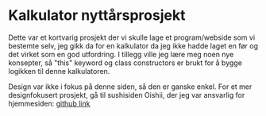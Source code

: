<h1>Kalkulator nyttårsprosjekt</h1>
<p>Dette var et kortvarig prosjekt der vi skulle lage et program/webside som vi bestemte selv, jeg gikk da for en kalkulator da jeg ikke hadde laget en før og det virket som en god utfordring. I tillegg ville jeg lære meg noen nye konsepter, så "this" keyword og class constructors er brukt for å bygge logikken til denne kalkulatoren.</p>
<p>Design var ikke i fokus på denne siden, så den er ganske enkel. For et mer designfokusert prosjekt, gå til sushisiden Oishii, der jeg var ansvarlig for hjemmesiden: <a href="https://github.com/camillab09/Prosjekt">github link</a></p>
